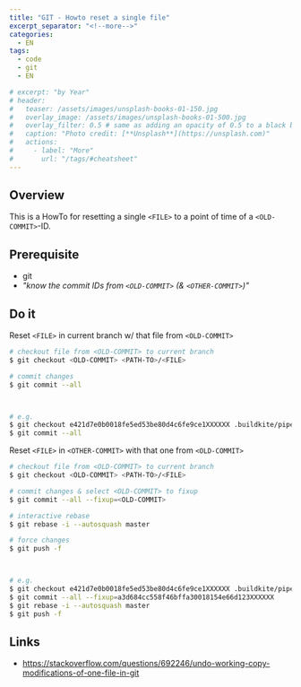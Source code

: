 ```yaml
---
title: "GIT - Howto reset a single file"
excerpt_separator: "<!--more-->"
categories:
  - EN
tags:
  - code
  - git
  - EN

# excerpt: "by Year"
# header:
#   teaser: /assets/images/unsplash-books-01-150.jpg
#   overlay_image: /assets/images/unsplash-books-01-500.jpg
#   overlay_filter: 0.5 # same as adding an opacity of 0.5 to a black background
#   caption: "Photo credit: [**Unsplash**](https://unsplash.com)"
#   actions:
#     - label: "More"
#       url: "/tags/#cheatsheet"
---
```

## Overview
This is a HowTo for resetting a single `<FILE>` to a point of time of a `<OLD-COMMIT>`-ID.

## Prerequisite
* git
* _"know the commit IDs from `<OLD-COMMIT>` (& `<OTHER-COMMIT>`)"_

## Do it
Reset `<FILE>` in current branch w/ that file from `<OLD-COMMIT>`
```bash
# checkout file from <OLD-COMMIT> to current branch
$ git checkout <OLD-COMMIT> <PATH-TO>/<FILE>

# commit changes
$ git commit --all



# e.g.
$ git checkout e421d7e0b0018fe5ed53be80d4c6fe9ce1XXXXXX .buildkite/pipeline.yml
$ git commit --all
```

Reset `<FILE>` in `<OTHER-COMMIT>` with that one from `<OLD-COMMIT>`
```bash
# checkout file from <OLD-COMMIT> to current branch
$ git checkout <OLD-COMMIT> <PATH-TO>/<FILE>

# commit changes & select <OLD-COMMIT> to fixup
$ git commit --all --fixup=<OLD-COMMIT>

# interactive rebase
$ git rebase -i --autosquash master

# force changes
$ git push -f



# e.g.
$ git checkout e421d7e0b0018fe5ed53be80d4c6fe9ce1XXXXXX .buildkite/pipeline.yml
$ git commit --all --fixup=a3d684cc558f46bffa30018154e66d123XXXXXX
$ git rebase -i --autosquash master
$ git push -f
```



## Links
* https://stackoverflow.com/questions/692246/undo-working-copy-modifications-of-one-file-in-git